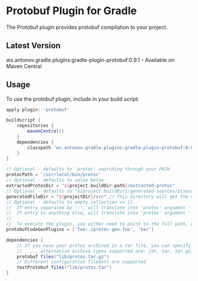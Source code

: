 # Protobuf Plugin for Gradle
The Protobuf plugin provides protobuf compilation to your project.

## Latest Version
ws.antonov.gradle.plugins:gradle-plugin-protobuf:0.9.1 - Available on Maven Central

## Usage
To use the protobuf plugin, include in your build script:

```groovy
apply plugin: 'protobuf'

buildscript {
    repositories {
        mavenCentral()
    }
    dependencies {
        classpath 'ws.antonov.gradle.plugins:gradle-plugin-protobuf:0.9.1'
    }
}

// Optional - defaults to 'protoc' searching through your PATH
protocPath = '/usr/local/bin/protoc'
// Optional - defaults to value below
extractedProtosDir = "${project.buildDir.path}/extracted-protos"
// Optional - defaults to "${project.buildDir}/generated-sources/${sourceSet.name}"
generatedFileDir = "${projectDir}/src" // This directory will get the current sourceSet.name appended to it. i.e. src/main or src/test
// Optional - defaults to empty collection => []
//  If entry separated by ':', will translate into 'protoc' argument '--plugin=protoc-gen-${values[0]}=${values[1]}'
//  If entry is anything else, will translate into 'protoc' argument '--plugin=protoc-gen-${it}=${project.projectDir}/protoc-gen-${it}'
//
//  To execute the plugin, you either need to point to the full path, or have an executable shell script in the project main dir
protobufCodeGenPlugins = ['foo:./protoc-gen-foo', 'bar']

dependencies {
    // If you have your protos archived in a tar file, you can specify that as a dependency
    //   ... alternative archive types supported are: jar, tar, tar.gz, tar.bz2, zip
    protobuf files("lib/protos.tar.gz")
    // Different configuration fileSets are supported
    testProtobuf files("lib/protos.tar")
}
```
